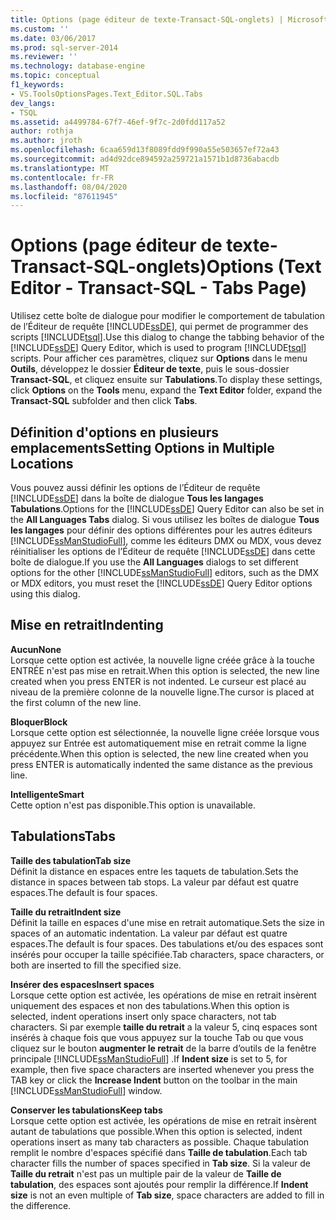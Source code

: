 ```yaml
---
title: Options (page éditeur de texte-Transact-SQL-onglets) | Microsoft Docs
ms.custom: ''
ms.date: 03/06/2017
ms.prod: sql-server-2014
ms.reviewer: ''
ms.technology: database-engine
ms.topic: conceptual
f1_keywords:
- VS.ToolsOptionsPages.Text_Editor.SQL.Tabs
dev_langs:
- TSQL
ms.assetid: a4499784-67f7-46ef-9f7c-2d0fdd117a52
author: rothja
ms.author: jroth
ms.openlocfilehash: 6caa659d13f8089fdd9f990a55e503657ef72a43
ms.sourcegitcommit: ad4d92dce894592a259721a1571b1d8736abacdb
ms.translationtype: MT
ms.contentlocale: fr-FR
ms.lasthandoff: 08/04/2020
ms.locfileid: "87611945"
---
```

# <a name="options-text-editor---transact-sql---tabs-page"></a><span data-ttu-id="41705-102">Options (page éditeur de texte-Transact-SQL-onglets)</span><span class="sxs-lookup"><span data-stu-id="41705-102">Options (Text Editor - Transact-SQL - Tabs Page)</span></span>
  <span data-ttu-id="41705-103">Utilisez cette boîte de dialogue pour modifier le comportement de tabulation de l’Éditeur de requête [!INCLUDE[ssDE](../includes/ssde-md.md)], qui permet de programmer des scripts [!INCLUDE[tsql](../includes/tsql-md.md)].</span><span class="sxs-lookup"><span data-stu-id="41705-103">Use this dialog to change the tabbing behavior of the [!INCLUDE[ssDE](../includes/ssde-md.md)] Query Editor, which is used to program [!INCLUDE[tsql](../includes/tsql-md.md)] scripts.</span></span> <span data-ttu-id="41705-104">Pour afficher ces paramètres, cliquez sur **Options** dans le menu **Outils**, développez le dossier **Éditeur de texte**, puis le sous-dossier **Transact-SQL**, et cliquez ensuite sur **Tabulations**.</span><span class="sxs-lookup"><span data-stu-id="41705-104">To display these settings, click **Options** on the **Tools** menu, expand the **Text Editor** folder, expand the **Transact-SQL** subfolder and then click **Tabs**.</span></span>  
  
## <a name="setting-options-in-multiple-locations"></a><span data-ttu-id="41705-105">Définition d'options en plusieurs emplacements</span><span class="sxs-lookup"><span data-stu-id="41705-105">Setting Options in Multiple Locations</span></span>  
 <span data-ttu-id="41705-106">Vous pouvez aussi définir les options de l’Éditeur de requête [!INCLUDE[ssDE](../includes/ssde-md.md)] dans la boîte de dialogue **Tous les langages Tabulations**.</span><span class="sxs-lookup"><span data-stu-id="41705-106">Options for the [!INCLUDE[ssDE](../includes/ssde-md.md)] Query Editor can also be set in the **All Languages Tabs** dialog.</span></span> <span data-ttu-id="41705-107">Si vous utilisez les boîtes de dialogue **Tous les langages** pour définir des options différentes pour les autres éditeurs [!INCLUDE[ssManStudioFull](../includes/ssmanstudiofull-md.md)], comme les éditeurs DMX ou MDX, vous devez réinitialiser les options de l’Éditeur de requête [!INCLUDE[ssDE](../includes/ssde-md.md)] dans cette boîte de dialogue.</span><span class="sxs-lookup"><span data-stu-id="41705-107">If you use the **All Languages** dialogs to set different options for the other [!INCLUDE[ssManStudioFull](../includes/ssmanstudiofull-md.md)] editors, such as the DMX or MDX editors, you must reset the [!INCLUDE[ssDE](../includes/ssde-md.md)] Query Editor options using this dialog.</span></span>  
  
## <a name="indenting"></a><span data-ttu-id="41705-108">Mise en retrait</span><span class="sxs-lookup"><span data-stu-id="41705-108">Indenting</span></span>  
 <span data-ttu-id="41705-109">**Aucun**</span><span class="sxs-lookup"><span data-stu-id="41705-109">**None**</span></span>  
 <span data-ttu-id="41705-110">Lorsque cette option est activée, la nouvelle ligne créée grâce à la touche ENTRÉE n'est pas mise en retrait.</span><span class="sxs-lookup"><span data-stu-id="41705-110">When this option is selected, the new line created when you press ENTER is not indented.</span></span> <span data-ttu-id="41705-111">Le curseur est placé au niveau de la première colonne de la nouvelle ligne.</span><span class="sxs-lookup"><span data-stu-id="41705-111">The cursor is placed at the first column of the new line.</span></span>  
  
 <span data-ttu-id="41705-112">**Bloquer**</span><span class="sxs-lookup"><span data-stu-id="41705-112">**Block**</span></span>  
 <span data-ttu-id="41705-113">Lorsque cette option est sélectionnée, la nouvelle ligne créée lorsque vous appuyez sur Entrée est automatiquement mise en retrait comme la ligne précédente.</span><span class="sxs-lookup"><span data-stu-id="41705-113">When this option is selected, the new line created when you press ENTER is automatically indented the same distance as the previous line.</span></span>  
  
 <span data-ttu-id="41705-114">**Intelligente**</span><span class="sxs-lookup"><span data-stu-id="41705-114">**Smart**</span></span>  
 <span data-ttu-id="41705-115">Cette option n'est pas disponible.</span><span class="sxs-lookup"><span data-stu-id="41705-115">This option is unavailable.</span></span>  
  
## <a name="tabs"></a><span data-ttu-id="41705-116">Tabulations</span><span class="sxs-lookup"><span data-stu-id="41705-116">Tabs</span></span>  
 <span data-ttu-id="41705-117">**Taille des tabulation**</span><span class="sxs-lookup"><span data-stu-id="41705-117">**Tab size**</span></span>  
 <span data-ttu-id="41705-118">Définit la distance en espaces entre les taquets de tabulation.</span><span class="sxs-lookup"><span data-stu-id="41705-118">Sets the distance in spaces between tab stops.</span></span> <span data-ttu-id="41705-119">La valeur par défaut est quatre espaces.</span><span class="sxs-lookup"><span data-stu-id="41705-119">The default is four spaces.</span></span>  
  
 <span data-ttu-id="41705-120">**Taille du retrait**</span><span class="sxs-lookup"><span data-stu-id="41705-120">**Indent size**</span></span>  
 <span data-ttu-id="41705-121">Définit la taille en espaces d'une mise en retrait automatique.</span><span class="sxs-lookup"><span data-stu-id="41705-121">Sets the size in spaces of an automatic indentation.</span></span> <span data-ttu-id="41705-122">La valeur par défaut est quatre espaces.</span><span class="sxs-lookup"><span data-stu-id="41705-122">The default is four spaces.</span></span> <span data-ttu-id="41705-123">Des tabulations et/ou des espaces sont insérés pour occuper la taille spécifiée.</span><span class="sxs-lookup"><span data-stu-id="41705-123">Tab characters, space characters, or both are inserted to fill the specified size.</span></span>  
  
 <span data-ttu-id="41705-124">**Insérer des espaces**</span><span class="sxs-lookup"><span data-stu-id="41705-124">**Insert spaces**</span></span>  
 <span data-ttu-id="41705-125">Lorsque cette option est activée, les opérations de mise en retrait insèrent uniquement des espaces et non des tabulations.</span><span class="sxs-lookup"><span data-stu-id="41705-125">When this option is selected, indent operations insert only space characters, not tab characters.</span></span> <span data-ttu-id="41705-126">Si par exemple **taille du retrait** a la valeur 5, cinq espaces sont insérés à chaque fois que vous appuyez sur la touche Tab ou que vous cliquez sur le bouton **augmenter le retrait** de la barre d’outils de la fenêtre principale [!INCLUDE[ssManStudioFull](../includes/ssmanstudiofull-md.md)] .</span><span class="sxs-lookup"><span data-stu-id="41705-126">If **Indent size** is set to 5, for example, then five space characters are inserted whenever you press the TAB key or click the **Increase Indent** button on the toolbar in the main [!INCLUDE[ssManStudioFull](../includes/ssmanstudiofull-md.md)] window.</span></span>  
  
 <span data-ttu-id="41705-127">**Conserver les tabulations**</span><span class="sxs-lookup"><span data-stu-id="41705-127">**Keep tabs**</span></span>  
 <span data-ttu-id="41705-128">Lorsque cette option est activée, les opérations de mise en retrait insèrent autant de tabulations que possible.</span><span class="sxs-lookup"><span data-stu-id="41705-128">When this option is selected, indent operations insert as many tab characters as possible.</span></span> <span data-ttu-id="41705-129">Chaque tabulation remplit le nombre d'espaces spécifié dans **Taille de tabulation**.</span><span class="sxs-lookup"><span data-stu-id="41705-129">Each tab character fills the number of spaces specified in **Tab size**.</span></span> <span data-ttu-id="41705-130">Si la valeur de **Taille du retrait** n'est pas un multiple pair de la valeur de **Taille de tabulation**, des espaces sont ajoutés pour remplir la différence.</span><span class="sxs-lookup"><span data-stu-id="41705-130">If **Indent size** is not an even multiple of **Tab size**, space characters are added to fill in the difference.</span></span>  
  
  
